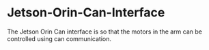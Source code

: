 # Jetson-Orin-Can-Interface
The Jetson Orin Can interface is so that the motors in the arm can be controlled using can communication.

